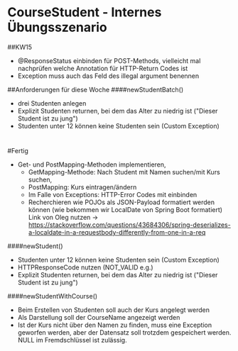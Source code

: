 # CourseStudent - Internes Übungsszenario
##KW15

- @ResponseStatus einbinden für POST-Methods, vielleicht mal nachprüfen welche Annotation für HTTP-Return Codes ist
- Exception muss auch das Feld des illegal argument benennen

##Anforderungen für diese Woche
####newStudentBatch()
- drei Studenten anlegen
- Explizit Studenten returnen, bei dem das Alter zu niedrig ist ("Dieser Student ist zu jung")
- Studenten unter 12 können keine Studenten sein (Custom Exception)
#
#Fertig
- Get- und PostMapping-Methoden implementieren,
  - GetMapping-Methode: Nach Student mit Namen suchen/mit Kurs suchen,
  - PostMapping: Kurs eintragen/ändern
  - Im Falle von Exceptions: HTTP-Error Codes mit einbinden
  - Recherchieren wie POJOs als JSON-Payload formatiert werden können (wie bekommen wir LocalDate von Spring Boot formatiert)
    Link von Oleg nutzen -> https://stackoverflow.com/questions/43684306/spring-deserializes-a-localdate-in-a-requestbody-differently-from-one-in-a-req

####newStudent()
- Studenten unter 12 können keine Studenten sein (Custom Exception)
- HTTPResponseCode nutzen (NOT_VALID e.g.)
- Explizit Studenten returnen, bei dem das Alter zu niedrig ist ("Dieser Student ist zu jung")

####newStudentWithCourse()
- Beim Erstellen von Studenten soll auch der Kurs angelegt werden
- Als Darstellung soll der CourseName angezeigt werden
- Ist der Kurs nicht über den Namen zu finden, muss eine Exception geworfen werden, aber der Datensatz soll trotzdem gespeichert werden. NULL im Fremdschlüssel ist zulässig.
